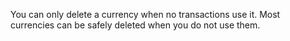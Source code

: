 You can only delete a currency when no transactions use it. Most currencies can be safely deleted when you do not use them.